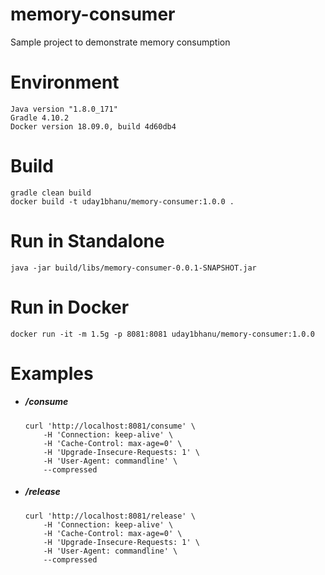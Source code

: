 # memory-consumer
Sample project to demonstrate memory consumption

# Environment
```
Java version "1.8.0_171"
Gradle 4.10.2
Docker version 18.09.0, build 4d60db4
```
# Build

```
gradle clean build
docker build -t uday1bhanu/memory-consumer:1.0.0 .
```

# Run in Standalone

```
java -jar build/libs/memory-consumer-0.0.1-SNAPSHOT.jar
```

# Run in Docker

```
docker run -it -m 1.5g -p 8081:8081 uday1bhanu/memory-consumer:1.0.0
```

# Examples
* ##### /consume
    ```
    curl 'http://localhost:8081/consume' \
        -H 'Connection: keep-alive' \
        -H 'Cache-Control: max-age=0' \
        -H 'Upgrade-Insecure-Requests: 1' \
        -H 'User-Agent: commandline' \
        --compressed
    ```
    
* ##### /release
    ```
    curl 'http://localhost:8081/release' \
        -H 'Connection: keep-alive' \
        -H 'Cache-Control: max-age=0' \
        -H 'Upgrade-Insecure-Requests: 1' \
        -H 'User-Agent: commandline' \
        --compressed
    ```
